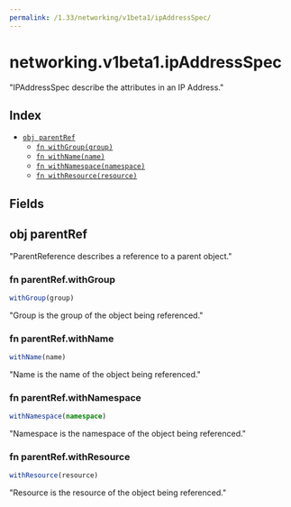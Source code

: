 ```yaml
---
permalink: /1.33/networking/v1beta1/ipAddressSpec/
---
```


# networking.v1beta1.ipAddressSpec

"IPAddressSpec describe the attributes in an IP Address."

## Index

* [`obj parentRef`](#obj-parentref)
  * [`fn withGroup(group)`](#fn-parentrefwithgroup)
  * [`fn withName(name)`](#fn-parentrefwithname)
  * [`fn withNamespace(namespace)`](#fn-parentrefwithnamespace)
  * [`fn withResource(resource)`](#fn-parentrefwithresource)

## Fields

## obj parentRef

"ParentReference describes a reference to a parent object."

### fn parentRef.withGroup

```ts
withGroup(group)
```

"Group is the group of the object being referenced."

### fn parentRef.withName

```ts
withName(name)
```

"Name is the name of the object being referenced."

### fn parentRef.withNamespace

```ts
withNamespace(namespace)
```

"Namespace is the namespace of the object being referenced."

### fn parentRef.withResource

```ts
withResource(resource)
```

"Resource is the resource of the object being referenced."